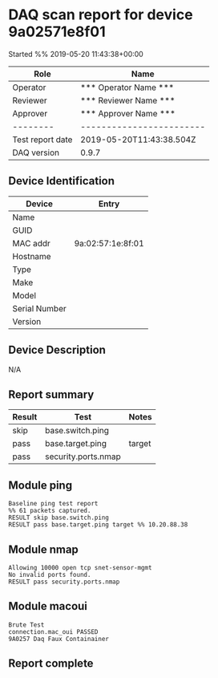 # DAQ scan report for device 9a02571e8f01
Started %% 2019-05-20 11:43:38+00:00

|  Role  |      Name              |
|--------|------------------------|
|Operator| *** Operator Name *** |
|Reviewer| *** Reviewer Name *** |
|Approver| *** Approver Name *** |
|--------|------------------------|
| Test report date | 2019-05-20T11:43:38.504Z |
| DAQ version      | 0.9.7 |

## Device Identification

| Device        | Entry              |
|---------------|--------------------|
| Name          |  |
| GUID          |  |
| MAC addr      | 9a:02:57:1e:8f:01 |
| Hostname      |  |
| Type          |  |
| Make          |  |
| Model         |  |
| Serial Number |  |
| Version       |  |

## Device Description

N/A

## Report summary

|Result|Test|Notes|
|---|---|---|
|skip|base.switch.ping||
|pass|base.target.ping|target |
|pass|security.ports.nmap||

## Module ping

```
Baseline ping test report
%% 61 packets captured.
RESULT skip base.switch.ping
RESULT pass base.target.ping target %% 10.20.88.38
```

## Module nmap

```
Allowing 10000 open tcp snet-sensor-mgmt
No invalid ports found.
RESULT pass security.ports.nmap
```

## Module macoui

```
Brute Test 
connection.mac_oui PASSED 
9A0257 Daq Faux Containainer 
```

## Report complete

